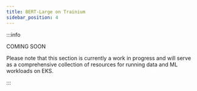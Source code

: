 ```yaml
---
title: BERT-Large on Trainium
sidebar_position: 4
---
```


:::info

COMING SOON

Please note that this section is currently a work in progress and will serve as a comprehensive collection of resources for running data and ML workloads on EKS.

:::

